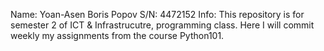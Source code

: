 Name: Yoan-Asen Boris Popov
S/N: 4472152
Info: This repository is for semester 2 of ICT & Infrastrucutre, programming class. Here I will commit weekly my assignments from the course Python101.